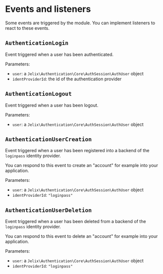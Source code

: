 
Events and listeners
=====================

Some events are triggered by the module. You can implement listeners to react to
these events.

`AuthenticationLogin`
---------------------

Event triggered when a user has been authenticated.

Parameters:

- `user`: a `Jelix\Authentication\Core\AuthSession\AuthUser` object
- `identProviderId`: the id of the authentication provider


`AuthenticationLogout`
---------------------

Event triggered when a user has been logout.

Parameters:

- `user`: a `Jelix\Authentication\Core\AuthSession\AuthUser` object


`AuthenticationUserCreation`
----------------------------

Event triggered when a user has been registered into a backend of the `loginpass`
identity provider.

You can respond to this event to create an "account" for example into your
application.

Parameters:

- `user`: a `Jelix\Authentication\Core\AuthSession\AuthUser` object
- `identProviderId`: `"loginpass"`

`AuthenticationUserDeletion`
----------------------------

Event triggered when a user has been deleted from a backend of the `loginpass`
identity provider.

You can respond to this event to delete an "account" for example into your
application.

Parameters:

- `user`: a `Jelix\Authentication\Core\AuthSession\AuthUser` object
- `identProviderId`: `"loginpass"`






